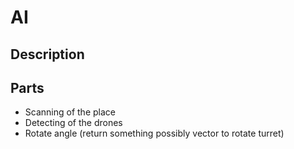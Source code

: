 # AI

## Description


## Parts
- Scanning of the place
- Detecting of the drones
- Rotate angle (return something possibly vector to rotate turret)

